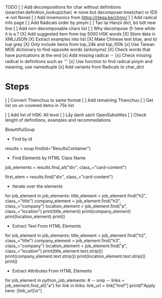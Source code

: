 TODO
[ ] Add decompositions for char without definitions (searcher.definition_lookup(char) => none but decomposer.tree(char) or IDS => not None)
[ ] Add mnemonics from https://rtega.be/chmn/
[ ] Add radical info page
[ ] Add Radicals order by pinyin
[ ] Tạo lại Hanzii dict, bỏ bớt new line
[ ] Add non-decomposable chars list
[ ] Why decompose 朩 here while it is a ? 
[X] Add suggested item from top 5000 HSK words
[X] Store data in XML/JSON
[X] Extract examples into list
[X] Make Chinese text blue, and từ loại grey
[X] Only include items from top_24k and top_100k
[x] Use Taiwan MOE dictionary to find opposite words (antonyms)
[X] Check words that have puntuations at the end
[x] Add missing radical 丷
[x] Check missing radical in definitions such as ⺌
[x] Use function to find radical pinyin and meaning, use namedtuple
[x] Add variants from Radicals to char_dict

# Steps
[ ] Convert Thienchuu to same format
[ ] Add remaining Thienchuu
[ ] Get list on un-covered items in 75k list

[ ] Add list of HSK: All level
[ ] Lấy danh sách OpenSubstitles 
[ ] Check lenght of definitions, examples and recommedations

BeauttifulSoup

- Find by id

results = soup.find(id="ResultsContainer")

- Find Elements by HTML Class Name

job_elements = results.find_all("div", class_="card-content")

first_elem = results.find("div", class_="card-content")

- Iterate over the elements

for job_element in job_elements:
    title_element = job_element.find("h2", class_="title")
    company_element = job_element.find("h3", class_="company")
    location_element = job_element.find("p", class_="location")
    print(title_element)
    print(company_element)
    print(location_element)
    print()

- Extract Text From HTML Elements


for job_element in job_elements:
    title_element = job_element.find("h2", class_="title")
    company_element = job_element.find("h3", class_="company")
    location_element = job_element.find("p", class_="location")
    print(title_element.text.strip())
    print(company_element.text.strip())
    print(location_element.text.strip())
    print()

- Extract Attributes From HTML Elements

for job_element in python_job_elements:
    # -- snip --
    links = job_element.find_all("a")
    for link in links:
        link_url = link["href"]
        print(f"Apply here: {link_url}\n")

		



